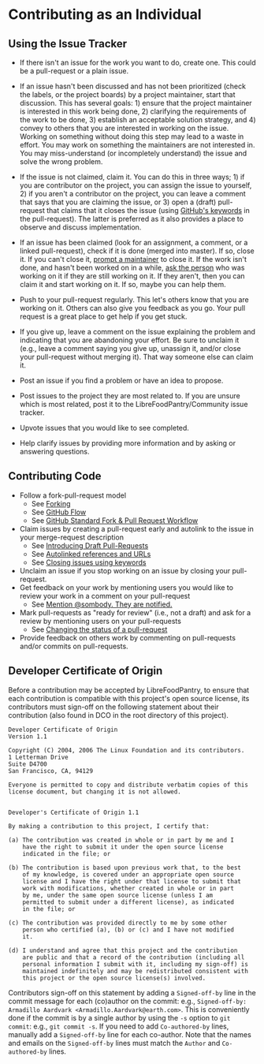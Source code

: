 Contributing as an Individual
=============================


Using the Issue Tracker
-----------------------

* If there isn't an issue for the work you want to do, create one. This could be a pull-request or a plain issue.
* If an issue hasn't been discussed and has not been prioritized (check the labels, or the project boards) by a project maintainer, start that discussion. This has several goals: 1) ensure that the project maintainer is interested in this work being done, 2) clarifying the requirements of the work to be done, 3) establish an acceptable solution strategy, and 4) convey to others that you are interested in working on the issue.  Working on something without doing this step may lead to a waste in effort. You may work on something the maintainers are not interested in. You may miss-understand (or incompletely understand) the issue and solve the wrong problem.
* If the issue is not claimed, claim it. You can do this in three ways; 1) if you are contributor on the project, you can assign the issue to yourself, 2) if you aren't a contributor on the project, you can leave a comment that says that you are claiming the issue, or 3) open a (draft) pull-request that claims that it closes the issue (using [GitHub's keywords](https://help.github.com/en/articles/closing-issues-using-keywords) in the pull-request). The latter is preferred as it also provides a place to observe and discuss implementation.
* If an issue has been claimed (look for an assignment, a comment, or a linked pull-request), check if it is done (merged into master). If so, close it. If you can't close it, [prompt a maintainer](https://github.blog/2011-03-23-mention-somebody-they-re-notified/) to close it. If the work isn't done, and hasn't been worked on in a while, [ask the person](https://github.blog/2011-03-23-mention-somebody-they-re-notified/) who was working on it if they are still working on it. If they aren't, then you can claim it and start working on it. If so, maybe you can help them.
* Push to your pull-request regularly. This let's others know that you are working on it. Others can also give you feedback as you go. Your pull request is a great place to get help if you get stuck.
* If you give up, leave a comment on the issue explaining the problem and indicating that you are abandoning your effort. Be sure to unclaim it (e.g., leave a comment saying you give up, unassign it, and/or close your pull-request without merging it). That way someone else can claim it.


* Post an issue if you find a problem or have an idea to propose.
* Post issues to the project they are most related to. If you are unsure which is most related, post it to the LibreFoodPantry/Community issue tracker.
* Upvote issues that you would like to see completed.
* Help clarify issues by providing more information and by asking or answering questions.


Contributing Code
-----------------

* Follow a fork-pull-request model
    * See [Forking](https://guides.github.com/activities/forking/)
    * See [GitHub Flow](https://guides.github.com/introduction/flow/)
    * See [GitHub Standard Fork & Pull Request Workflow](https://gist.github.com/Chaser324/ce0505fbed06b947d962)
* Claim issues by creating a pull-request early and autolink to the issue in your merge-request description
    * See [Introducing Draft Pull-Requests](https://github.blog/2019-02-14-introducing-draft-pull-requests/)
    * See [Autolinked references and URLs](https://help.github.com/en/articles/autolinked-references-and-urls)
    * See [Closing issues using keywords](https://help.github.com/en/articles/closing-issues-using-keywords)
* Unclaim an issue if you stop working on an issue by closing your pull-request.
* Get feedback on your work by mentioning users you would like to review your work in a comment on your pull-request
    * See [Mention @sombody. They are notified.](https://github.blog/2011-03-23-mention-somebody-they-re-notified/)
* Mark pull-requests as "ready for review" (i.e., not a draft) and ask for a review by mentioning users on your pull-requests
    * See [Changing the status of a pull-request](https://help.github.com/en/articles/changing-the-stage-of-a-pull-request)
* Provide feedback on others work by commenting on pull-requests and/or commits on pull-requests.


Developer Certificate of Origin
-------------------------------

Before a contribution may be accepted by LibreFoodPantry, to ensure that each
contribution is compatible with this project's open source license, its
contributors must sign-off on the following statement about their contribution
(also found in DCO in the root directory of this project).

    Developer Certificate of Origin
    Version 1.1

    Copyright (C) 2004, 2006 The Linux Foundation and its contributors.
    1 Letterman Drive
    Suite D4700
    San Francisco, CA, 94129

    Everyone is permitted to copy and distribute verbatim copies of this
    license document, but changing it is not allowed.


    Developer's Certificate of Origin 1.1

    By making a contribution to this project, I certify that:

    (a) The contribution was created in whole or in part by me and I
        have the right to submit it under the open source license
        indicated in the file; or

    (b) The contribution is based upon previous work that, to the best
        of my knowledge, is covered under an appropriate open source
        license and I have the right under that license to submit that
        work with modifications, whether created in whole or in part
        by me, under the same open source license (unless I am
        permitted to submit under a different license), as indicated
        in the file; or

    (c) The contribution was provided directly to me by some other
        person who certified (a), (b) or (c) and I have not modified
        it.

    (d) I understand and agree that this project and the contribution
        are public and that a record of the contribution (including all
        personal information I submit with it, including my sign-off) is
        maintained indefinitely and may be redistributed consistent with
        this project or the open source license(s) involved.

Contributors sign-off on this statement by adding a `Signed-off-by` line in
the commit message for each (co)author on the commit:
e.g., `Signed-off-by: Armadillo Aardvark <Armadillo.Aardvark@earth.com>`.
This is conveniently done if the commit is by a single author by using
the `-s` option to `git commit`: e.g., `git commit -s`.
If you need to add `Co-authored-by` lines,
manually add a `Signed-off-by` line for each co-author. Note that the
names and emails on the `Signed-off-by` lines must match the `Author`
and `Co-authored-by` lines.
